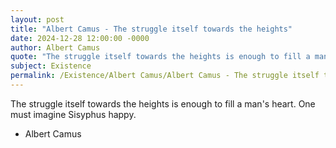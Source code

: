 ```yaml
---
layout: post
title: "Albert Camus - The struggle itself towards the heights"
date: 2024-12-28 12:00:00 -0000
author: Albert Camus
quote: "The struggle itself towards the heights is enough to fill a man's heart. One must imagine Sisyphus happy."
subject: Existence
permalink: /Existence/Albert Camus/Albert Camus - The struggle itself towards the heights
---
```


The struggle itself towards the heights is enough to fill a man's heart. One must imagine Sisyphus happy.

- Albert Camus
